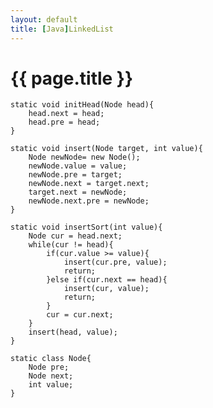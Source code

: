 ```yaml
---
layout: default
title: [Java]LinkedList
---
```


{{ page.title }}
================

	static void initHead(Node head){
		head.next = head;
		head.pre = head;
	}
	
	static void insert(Node target, int value){
		Node newNode= new Node();
		newNode.value = value;
		newNode.pre = target;
		newNode.next = target.next;
		target.next = newNode;
		newNode.next.pre = newNode;
	}
	
	static void insertSort(int value){
		Node cur = head.next;
		while(cur != head){
			if(cur.value >= value){
				insert(cur.pre, value);
				return;
			}else if(cur.next == head){
				insert(cur, value);
				return;
			}
			cur = cur.next;
		}
		insert(head, value);
	}
	
	static class Node{
		Node pre;
		Node next;
		int value;
	}
